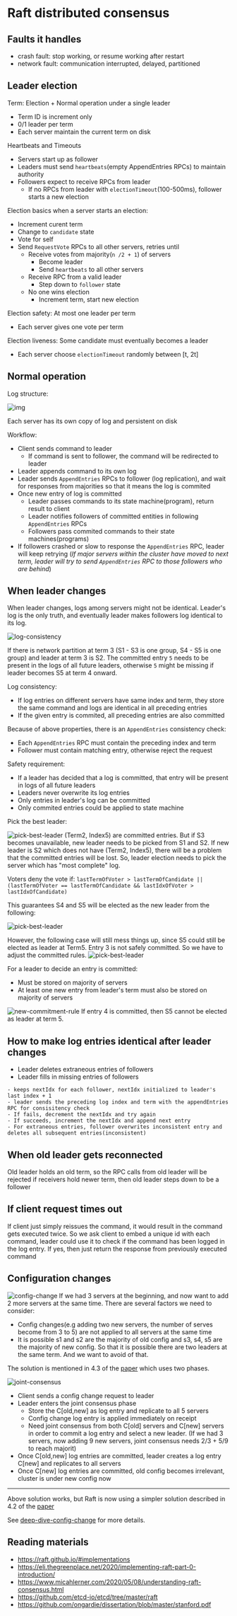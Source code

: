 # Raft distributed consensus

## Faults it handles

- crash fault: stop working, or resume working after restart
- network fault: communication interrupted, delayed, partitioned

## Leader election

Term: Election + Normal operation under a single leader

- Term ID is increment only
- 0/1 leader per term
- Each server maintain the current term on disk

Heartbeats and Timeouts

- Servers start up as follower
- Leaders must send `heartbeats`(empty AppendEntries RPCs) to maintain authority
- Followers expect to receive RPCs from leader
  - If no RPCs from leader with `electionTimeout`(100-500ms), follower starts a new election

Election basics when a server starts an election:

- Increment curent term
- Change to `candidate` state
- Vote for self
- Send `RequestVote` RPCs to all other servers, retries until
  - Receive votes from majority(`n /2 + 1`) of servers
    - Become leader
    - Send `heartbeats` to all other servers
  - Receive RPC from a valid leader
    - Step down to `follower` state
  - No one wins election
    - Increment term, start new election

Election safety: At most one leader per term

- Each server gives one vote per term

Election liveness: Some candidate must eventually becomes a leader

- Each server choose `electionTimeout` randomly between [t, 2t]

## Normal operation

Log structure:

![img](./log-structure.png)

Each server has its own copy of log and persistent on disk

Workflow:

- Client sends command to leader
  - If command is sent to follower, the command will be redirected to leader
- Leader appends command to its own log
- Leader sends `AppendEntries` RPCs to follower (log replication), and wait for responses from majorities so that it means the log is commited
- Once new entry of log is committed
  - Leader passes commands to its state machine(program), return result to client
  - Leader notifies followers of committed entities in following `AppendEntries` RPCs
  - Followers pass commited commands to their state machines(programs)
- If followers crashed or slow to response the `AppendEntries` RPC, leader will keep retrying (*If major servers within the cluster have moved to next term, leader will try to send `AppendEntries` RPC to those followers who are behind*)

## When leader changes

When leader changes, logs among servers might not be identical. Leader's log is the only truth, and eventually leader makes followers log identical to its log.

![log-consistency](./log-consistency.png)

If there is network partition at term 3 (S1 - S3 is one group, S4 - S5 is one group) and leader at term 3 is S2. The committed entry `5` needs to be present in the logs of all future leaders, otherwise `5` might be missing if leader becomes S5 at term 4 onward.

Log consistency:

- If log entries on different servers have same index and term, they store the same command and logs are identical in all preceding entries
- If the given entry is commited, all preceding entries are also committed

Because of above properties, there is an `AppendEntries` consistency check:

- Each `AppendEntries` RPC must contain the preceding index and term
- Follower must contain matching entry, otherwise reject the request

Safety requirement:

- If a leader has decided that a log is committed, that entry will be present in logs of all future leaders
- Leaders never overwrite its log entries
- Only entries in leader's log can be committed
- Only commited entries could be applied to state machine

Pick the best leader:

![pick-best-leader](./hard-to-tell-if-entry-is-committed.png)
(Term2, Index5) are committed entries. But if S3 becomes unavailable, new leader needs to be picked from S1 and S2. If new leader is S2 which does not have (Term2, Index5), there will be a problem that the committed entries will be lost. So, leader election needs to pick the server which has "most complete" log.

Voters deny the vote if:
`lastTermOfVoter > lastTermOfCandidate || (lastTermOfVoter == lastTermOfCandidate && lastIdxOfVoter > lastIdxOfCandidate)`

This guarantees S4 and S5 will be elected as the new leader from the following:

![pick-best-leader](./pick-best-leader-1.png)

However, the following case will still mess things up, since S5 could still be elected as leader at Term5. Entry 3 is not safely committed. So we have to adjust the committed rules.
![pick-best-leader](./pick-best-leader-2.png)

For a leader to decide an entry is committed:

- Must be stored on majority of servers
- At least one new entry from leader's term must also be stored on majority of servers

![new-commitment-rule](./new-commitment-rules.png)
If entry 4 is committed, then S5 cannot be elected as leader at term 5.

## How to make log entries identical after leader changes

- Leader deletes extraneous entries of followers
- Leader fills in missing entries of followers

``` text
- keeps nextIdx for each follower, nextIdx initialized to leader's last index + 1
- leader sends the preceding log index and term with the appendEntries RPC for consisitency check
- If fails, decrement the nextIdx and try again
- If succeeds, increment the nextIdx and append next entry
- For extraneous entries, follower overwrites inconsistent entry and deletes all subsequent entries(inconsistent)
```

## When old leader gets reconnected

Old leader holds an old term, so the RPC calls from old leader will be rejected if receivers hold newer term, then old leader steps down to be a follower

## If client request times out

If client just simply reissues the command, it would result in the command gets executed twice. So we ask client to embed a unique id with each command, leader could use it to check if the command has been logged in the log entry. If yes, then just return the response from previously executed command

## Configuration changes

![config-change](./config-change.png)
If we had 3 servers at the beginning, and now want to add 2 more servers at the same time. There are several factors we need to consider:

- Config changes(e.g adding two new servers, the number of serves become from 3 to 5) are not applied to all servers at the same time
- It is possible s1 and s2 are the majority of old config and s3, s4, s5 are the majority of new config. So that it is possible there are two leaders at the same term. And we want to avoid of that.

The solution is mentioned in 4.3 of the [paper](https://github.com/ongardie/dissertation/blob/master/stanford.pdf) which uses two phases.

![joint-consensus](./joint-consensus.png)

- Client sends a config change request to leader
- Leader enters the joint consensus phase
  - Store the C[old,new] as log entry and replicate to all 5 servers
  - Config change log entry is applied immediately on receipt
  - Need joint consensus from both C[old] servers and C[new] servers in order to commit a log entry and select a new leader. (If we had 3 servers, now adding 9 new servers, joint consensus needs 2/3 + 5/9 to reach majorit)
- Once C[old,new] log entries are committed, leader creates a log entry C[new] and replicates to all servers
- Once C[new] log entries are committed, old config becomes irrelevant, cluster is under new config now

---
Above solution works, but Raft is now using a simpler solution described in 4.2 of the [paper](https://github.com/ongardie/dissertation/blob/master/stanford.pdf)

See [deep-dive-config-change](./deep-dive-config-change.md) for more details.

## Reading materials

- <https://raft.github.io/#implementations>
- <https://eli.thegreenplace.net/2020/implementing-raft-part-0-introduction/>
- <https://www.micahlerner.com/2020/05/08/understanding-raft-consensus.html>
- <https://github.com/etcd-io/etcd/tree/master/raft>
- <https://github.com/ongardie/dissertation/blob/master/stanford.pdf>